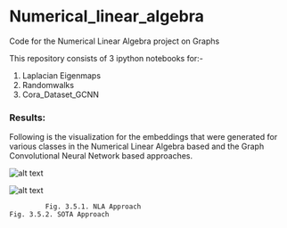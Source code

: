 # Numerical_linear_algebra
Code for the Numerical Linear Algebra project on Graphs

This repository consists of 3 ipython notebooks for:-
1) Laplacian Eigenmaps
2) Randomwalks
3) Cora_Dataset_GCNN


### Results:

Following is the visualization for the embeddings that were generated for various classes in the Numerical Linear Algebra based and the Graph Convolutional Neural Network based approaches. 

![alt text](https://prod-files-secure.s3.us-west-2.amazonaws.com/de90fb38-0e6e-4760-978c-56b400f170e5/cf364592-8efa-47ff-b26d-3b734ee5108b/Untitled.png)

![alt text](https://prod-files-secure.s3.us-west-2.amazonaws.com/de90fb38-0e6e-4760-978c-56b400f170e5/3c142094-b30a-4fae-bc45-8126a47b5bdc/Untitled.png)

             Fig. 3.5.1. NLA Approach                                                Fig. 3.5.2. SOTA Approach



